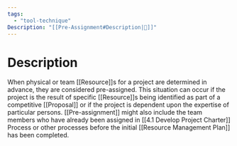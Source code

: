 ```yaml
---
tags:
  - "tool-technique"
Description: "[[Pre-Assignment#Description|📝]]"
---
```

# Description
When physical or team [[Resource]]s for a project are determined in advance, they are considered pre-assigned. This situation can occur if the project is the result of specific [[Resource]]s being identified as part of a competitive [[Proposal]] or if the project is dependent upon the expertise of particular persons. [[Pre-assignment]] might also include the team members who have already been assigned in [[4.1 Develop Project Charter]] Process or other processes before the initial [[Resource Management Plan]] has been completed.